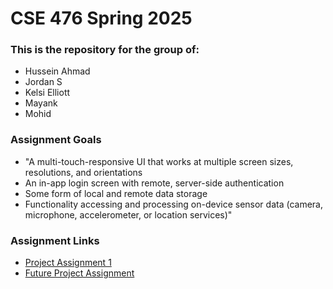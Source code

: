 # CSE 476 Spring 2025
### This is the repository for the group of:
- Hussein Ahmad
- Jordan S
- Kelsi Elliott
- Mayank
- Mohid

### Assignment Goals
- "A multi-touch-responsive UI that works at multiple screen sizes, resolutions, and orientations
- An in-app login screen with remote, server-side authentication
- Some form of local and remote data storage
- Functionality accessing and processing on-device sensor data (camera, microphone, accelerometer, or location services)"

### Assignment Links
- [Project Assignment 1](https://docs.google.com/document/d/1lOiuZTXbklUYtjccfjsCf8jQKM8jZxMRnw_54z3-ymY/edit?tab=t.0)
- [Future Project Assignment](https://docs.google.com/document/d/1ZVSedih4nr_yegDeCHXoxshBPwfV0ZUzBbUQT_O0cmY/edit?tab=t.0)
